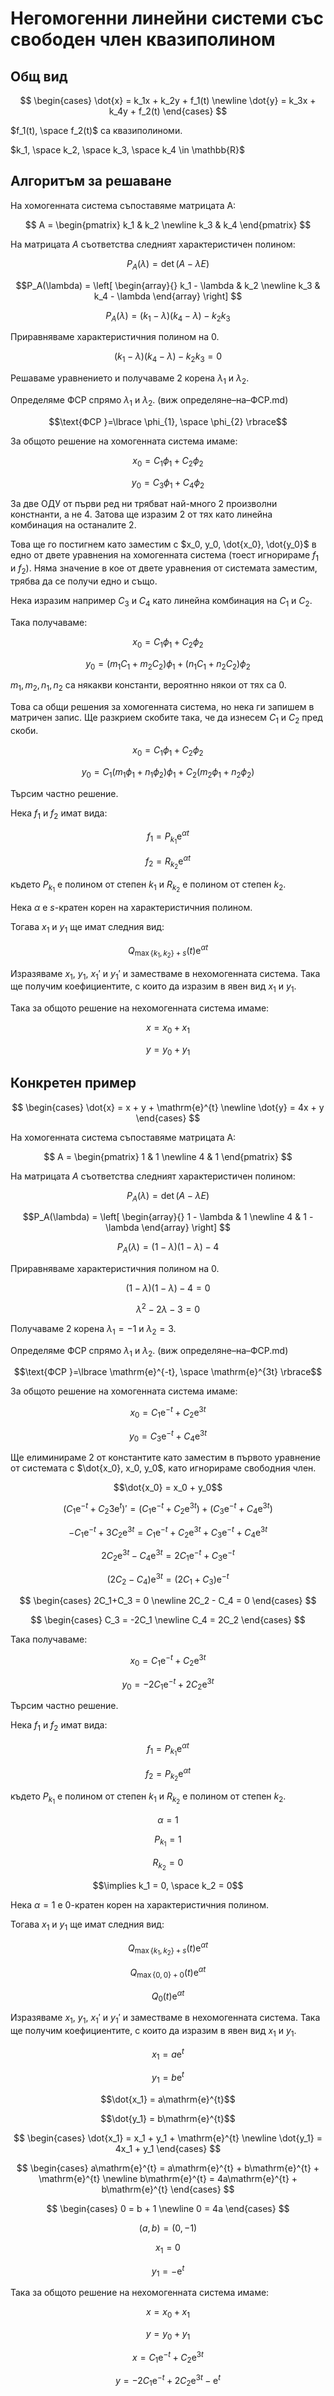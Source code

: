 # Негомогенни линейни системи със свободен член квазиполином

## Общ вид

$$
\begin{cases}
\dot{x} = k_1x + k_2y + f_1(t) \newline
\dot{y} = k_3x + k_4y + f_2(t)
\end{cases}
$$

$f_1(t), \space f_2(t)$ са квазиполиноми.

$k_1, \space k_2, \space k_3, \space k_4 \in \mathbb{R}$

## Алгоритъм за решаване

На хомогенната система съпоставяме матрицата A:

$$
A = 
\begin{pmatrix}
k_1 & k_2 \newline
k_3 & k_4
\end{pmatrix}
$$

На матрицата $A$ съответства следният характеристичен полином:

$$P_A(\lambda) = \det(A - \lambda E)$$

$$P_A(\lambda) =
\left[
    \begin{array}{}
        k_1 - \lambda & k_2           
        \newline
        k_3           & k_4 - \lambda
    \end{array}
\right]
$$

$$P_A(\lambda) = (k_1 - \lambda)(k_4 - \lambda) - k_2 k _3$$

Приравняваме характеристичния полином на $0$.

$$(k_1 - \lambda)(k_4 - \lambda) - k_2 k _3 = 0$$

Решаваме уравнението и получаваме 2 корена $\lambda_1$ и $\lambda_2$.

Определяме ФСР спрямо $\lambda_1$ и $\lambda_2$. (виж определяне–на–ФСР.md)

$$\text{ФСР }=\lbrace \phi_{1}, \space \phi_{2} \rbrace$$

За общото решение на хомогенната система имаме:

$$x_0 = C_1 \phi_1 + C_2 \phi_2$$

$$y_0 = C_3 \phi_1 + C_4 \phi_2$$

За две ОДУ от първи ред ни трябват най-много 2 произволни констнанти, а не 4. Затова ще изразим 2 от тях като линейна комбинация на останалите 2.

Това ще го постигнем като заместим с $x_0, y_0, \dot{x_0}, \dot{y_0}$ в едно от двете уравнения на хомогенната система (тоест игнорираме $f_1$ и $f_2$). Няма значение в кое от двете уравнения от системата заместим, трябва да се получи едно и също.

Нека изразим например $C_3$ и $C_4$ като линейна комбинация на $C_1$ и $C_2$.

Така получаваме:

$$x_0 = C_1 \phi_1 + C_2 \phi_2$$

$$y_0 = (m_1C_1 + m_2C_2) \phi_1 + (n_1C_1 + n_2C_2) \phi_2$$

$m_1, m_2, n_1, n_2$ са някакви константи, вероятнно някои от тях са $0$.

Това са общи решения за хомогенната система, но нека ги запишем в матричен запис. Ще разкрием скобите така, че да изнесем $C_1$ и $C_2$ пред скоби.

$$x_0 = C_1 \phi_1 + C_2 \phi_2$$

$$y_0 = C_1(m_1\phi_1 + n_1\phi_2) \phi_1 + C_2(m_2\phi_1 + n_2\phi_2)$$

Търсим частно решение.

Нека $f_1$ и $f_2$ имат вида:

$$f_1 = P_{k_1}\mathrm{e}^{\alpha t}$$

$$f_2 = R_{k_2}\mathrm{e}^{\alpha t}$$

където $P_{k_1}$ е полином от степен $k_1$ и $R_{k_2}$ е полином от степен $k_2$.

Нека $\alpha$ е $s$-кратен корен на характеристичния полином.

Тогава $x_1$ и $y_1$ ще имат следния вид:

$$Q_{\max\lbrace k_1, k_2\rbrace + s}(t) \mathrm{e}^{\alpha t}$$

Изразяваме $x_1$, $y_1$, $x_1'$ и $y_1'$ и заместваме в нехомогенната система. Така ще получим коефициентите, с които да изразим в явен вид $x_1$ и $y_1$.

Така за общото решение на нехомогенната система имаме:

$$x = x_0 + x_1$$

$$y = y_0 + y_1$$

## Конкретен пример

$$
\begin{cases}
\dot{x} = x + y + \mathrm{e}^{t} \newline
\dot{y} = 4x + y
\end{cases}
$$

На хомогенната система съпоставяме матрицата A:

$$
A = 
\begin{pmatrix}
1 & 1 \newline
4 & 1
\end{pmatrix}
$$

На матрицата $A$ съответства следният характеристичен полином:

$$P_A(\lambda) = \det(A - \lambda E)$$

$$P_A(\lambda) =
\left[
    \begin{array}{}
        1 - \lambda & 1           
        \newline
        4           & 1 - \lambda
    \end{array}
\right]
$$

$$P_A(\lambda) = (1 - \lambda)(1 - \lambda) - 4$$

Приравняваме характеристичния полином на $0$.

$$(1 - \lambda)(1 - \lambda) - 4 = 0$$

$$\lambda^2 - 2\lambda - 3 = 0$$

Получаваме 2 корена $\lambda_1 = -1$ и $\lambda_2 = 3$.

Определяме ФСР спрямо $\lambda_1$ и $\lambda_2$. (виж определяне–на–ФСР.md)

$$\text{ФСР }=\lbrace \mathrm{e}^{-t}, \space \mathrm{e}^{3t} \rbrace$$

За общото решение на хомогенната система имаме:

$$x_0 = C_1 \mathrm{e}^{-t} + C_2 \mathrm{e}^{3t}$$

$$y_0 = C_3 \mathrm{e}^{-t} + C_4 \mathrm{e}^{3t}$$

Ще елиминираме 2 от константите като заместим в първото уравнение от системата с $\dot{x_0}, x_0, y_0$, като игнорираме свободния член. 

$$\dot{x_0} = x_0 + y_0$$

$$(C_1 \mathrm{e}^{-t} + C_2 \mathrm{3e}^{t})' = (C_1 \mathrm{e}^{-t} + C_2 \mathrm{e}^{3t}) + (C_3 \mathrm{e}^{-t} + C_4 \mathrm{e}^{3t})$$

$$-C_1 \mathrm{e}^{-t} + 3C_2 \mathrm{e}^{3t} = C_1 \mathrm{e}^{-t} + C_2 \mathrm{e}^{3t} + C_3 \mathrm{e}^{-t} + C_4 \mathrm{e}^{3t}$$

$$2C_2 \mathrm{e}^{3t} - C_4 \mathrm{e}^{3t} = 2C_1 \mathrm{e}^{-t} + C_3 \mathrm{e}^{-t}$$

$$(2C_2 - C_4) \mathrm{e}^{3t} = (2C_1 + C_3) \mathrm{e}^{-t}$$

$$
\begin{cases}
2C_1+C_3 = 0 \newline
2C_2 - C_4 = 0
\end{cases}
$$

$$
\begin{cases}
C_3 = -2C_1 \newline
C_4 = 2C_2
\end{cases}
$$

Така получаваме:

$$x_0 = C_1 \mathrm{e}^{-t} + C_2 \mathrm{e}^{3t}$$

$$y_0 =  -2C_1 \mathrm{e}^{-t} + 2C_2 \mathrm{e}^{3t}$$

Търсим частно решение.

Нека $f_1$ и $f_2$ имат вида:

$$f_1 = P_{k_1}\mathrm{e}^{\alpha t}$$

$$f_2 = P_{k_2}\mathrm{e}^{\alpha t}$$

където $P_{k_1}$ е полином от степен $k_1$ и $R_{k_2}$ е полином от степен $k_2$.

$$\alpha = 1$$

$$P_{k_1} = 1$$

$$R_{k_2} = 0$$

$$\implies k_1 = 0, \space k_2 = 0$$

Нека $\alpha = 1$ е $0$-кратен корен на характеристичния полином.

Тогава $x_1$ и $y_1$ ще имат следния вид:

$$Q_{\max\lbrace k_1, k_2\rbrace + s}(t) \mathrm{e}^{\alpha t}$$

$$Q_{\max\lbrace 0, 0\rbrace + 0}(t) \mathrm{e}^{\alpha t}$$

$$Q_0(t) \mathrm{e}^{\alpha t}$$

Изразяваме $x_1$, $y_1$, $x_1'$ и $y_1'$ и заместваме в нехомогенната система. Така ще получим коефициентите, с които да изразим в явен вид $x_1$ и $y_1$.

$$x_1 = a\mathrm{e}^{t}$$

$$y_1 = b\mathrm{e}^{t}$$

$$\dot{x_1} = a\mathrm{e}^{t}$$

$$\dot{y_1} = b\mathrm{e}^{t}$$

$$
\begin{cases}
\dot{x_1} = x_1 + y_1 + \mathrm{e}^{t} \newline
\dot{y_1} = 4x_1 + y_1
\end{cases}
$$

$$
\begin{cases}
a\mathrm{e}^{t} = a\mathrm{e}^{t} + b\mathrm{e}^{t} + \mathrm{e}^{t} \newline
b\mathrm{e}^{t} = 4a\mathrm{e}^{t} + b\mathrm{e}^{t}
\end{cases}
$$

$$
\begin{cases}
0 = b + 1 \newline
0 = 4a
\end{cases}
$$

$$(a, b) = (0, -1)$$

$$x_1 = 0$$

$$y_1 = -\mathrm{e}^{t}$$

Така за общото решение на нехомогенната система имаме:

$$x = x_0 + x_1$$

$$y = y_0 + y_1$$

$$x = C_1 \mathrm{e}^{-t} + C_2 \mathrm{e}^{3t}$$

$$y = -2C_1 \mathrm{e}^{-t} + 2C_2 \mathrm{e}^{3t} - \mathrm{e}^{t}$$
